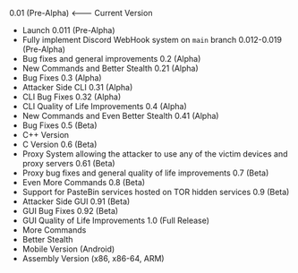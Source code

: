 0.01 (Pre-Alpha) <--- Current Version
- Launch
0.011 (Pre-Alpha)
- Fully implement Discord WebHook system on `main` branch
0.012-0.019 (Pre-Alpha)
- Bug fixes and general improvements 
0.2 (Alpha)
- New Commands and Better Stealth 
0.21 (Alpha)
- Bug Fixes
0.3 (Alpha)
- Attacker Side CLI
0.31 (Alpha)
- CLI Bug Fixes
0.32 (Alpha)
- CLI Quality of Life Improvements
0.4 (Alpha)
- New Commands and Even Better Stealth 
0.41 (Alpha)
- Bug Fixes
0.5 (Beta)
- C++ Version
- C Version
0.6 (Beta)
- Proxy System allowing the attacker to use any of the victim devices and proxy servers
0.61 (Beta)
- Proxy bug fixes and general quality of life improvements
0.7 (Beta)
- Even More Commands 
0.8 (Beta)
- Support for PasteBin services hosted on TOR hidden services
0.9 (Beta)
- Attacker Side GUI
0.91 (Beta)
- GUI Bug Fixes
0.92 (Beta)
- GUI Quality of Life Improvements
1.0 (Full Release)
- More Commands
- Better Stealth
- Mobile Version (Android)
- Assembly Version (x86, x86-64, ARM)
